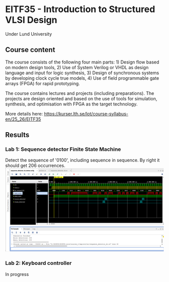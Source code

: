 # EITF35 - Introduction to Structured VLSI Design
Under Lund University

## Course content

The course consists of the following four main parts: 1) Design flow based on modern design tools, 2) Use of System Verilog or VHDL as design language and input for logic synthesis, 3) Design of synchronous systems by developing clock cycle true models, 4) Use of field programmable gate arrays (FPGA) for rapid prototyping.

The course contains lectures and projects (including preparations). The projects are design oriented and based on the use of tools for simulation, synthesis, and optimisation with FPGA as the target technology.

More details here: https://kurser.lth.se/lot/course-syllabus-en/25_26/EITF35

## Results
### Lab 1: Sequence detector Finite State Machine
Detect the sequence of '0100', including sequence in sequence. By right it should get 206 occurrences.
![alt text](img/EITF35_lab1.png)

### Lab 2: Keyboard controller
In progress
